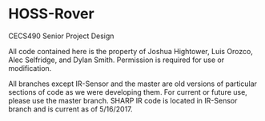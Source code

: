 # HOSS-Rover
 CECS490 Senior Project Design

All code contained here is the property of Joshua Hightower, Luis Orozco, Alec Selfridge, and Dylan Smith. Permission is required for use or modification.

All branches except IR-Sensor and the master are old versions of particular sections of code as we were developing them. For current or future use, please use the master branch. SHARP IR code is located in IR-Sensor branch and is current as of 5/16/2017.
